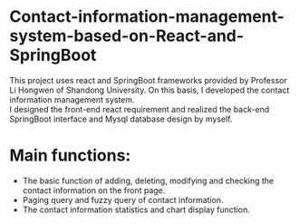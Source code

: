 # Contact-information-management-system-based-on-React-and-SpringBoot
This project uses react and SpringBoot frameworks provided by Professor Li Hongwen of Shandong University. On this basis, I developed the contact information management system.<br>
I designed the front-end react requirement and realized the back-end SpringBoot interface and Mysql database design by myself.
# Main functions:  
* The basic function of adding, deleting, modifying and checking the contact information on the front page.   
* Paging query and fuzzy query of contact information.  
* The contact information statistics and chart display function.  
